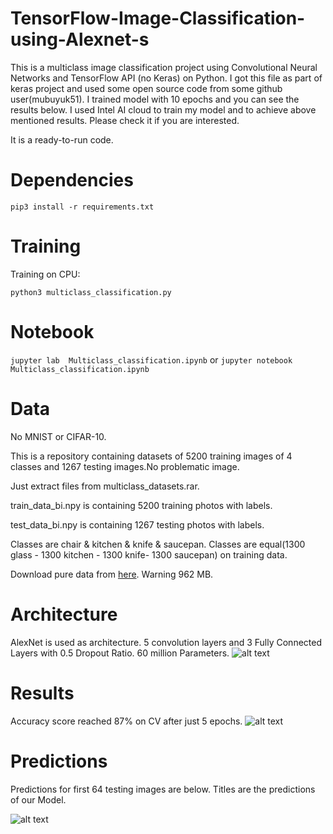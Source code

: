 # TensorFlow-Image-Classification-using-Alexnet-s
This is a multiclass image classification project using Convolutional Neural Networks and TensorFlow API (no Keras) on Python.
I got this file as part of keras project and used some open source code from some github user(mubuyuk51). I trained model with 10 epochs and you can see the results below. I used Intel AI cloud to train my model and to achieve above mentioned results. Please check it if you are interested.


It is a ready-to-run code.

# Dependencies

```pip3 install -r requirements.txt```

# Training

Training on CPU:

```python3 multiclass_classification.py ```

# Notebook

```jupyter lab  Multiclass_classification.ipynb``` or ```jupyter notebook Multiclass_classification.ipynb ```

# Data
No MNIST or CIFAR-10. 

This is a repository containing datasets of 5200 training images of 4 classes and 1267 testing images.No problematic image.

Just extract files from multiclass_datasets.rar.

train_data_bi.npy is containing 5200 training photos with labels.

test_data_bi.npy is containing 1267 testing photos with labels.

Classes are chair & kitchen & knife & saucepan. Classes are equal(1300 glass - 1300 kitchen - 1300 knife- 1300 saucepan) on training data. 

Download pure data from [here](https://www.kaggle.com/mbkinaci/chair-kitchen-knife-saucepan). Warning 962 MB.

# Architecture

AlexNet is used as architecture. 5 convolution layers and 3 Fully Connected Layers with 0.5 Dropout Ratio. 60 million Parameters.
![alt text](https://github.com/MuhammedBuyukkinaci/TensorFlow-Image-Classification-Convolutional-Neural-Networks/blob/master/alexnet_architecture.png) 

# Results
Accuracy score reached 87% on CV after just 5 epochs.
![alt text](https://github.com/MuhammedBuyukkinaci/TensorFlow-Multiclass-Image-Classification-using-CNN-s/blob/master/mc_results.png)

# Predictions
Predictions for first 64 testing images are below. Titles are  the predictions of our Model.

![alt text](https://github.com/MuhammedBuyukkinaci/TensorFlow-Multiclass-Image-Classification-using-CNN-s/blob/master/mc_preds.png)
